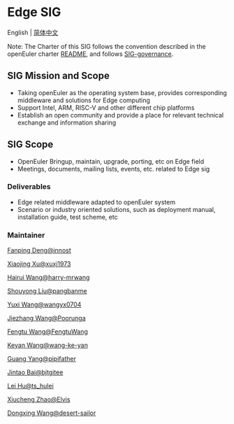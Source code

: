 # Edge SIG

English | [简体中文](sig-Edge_cn.md)

Note: The Charter of this SIG follows the convention described in the openEuler charter [README](/en/governance/README.md), and follows [SIG-governance](/en/technical-committee/governance/SIG-governance.md).

## SIG Mission and Scope

- Taking openEuler as the operating system base, provides corresponding middleware and solutions for Edge computing
- Support Intel, ARM, RISC-V and other different chip platforms
- Establish an open community and provide a place for relevant technical exchange and information sharing

## SIG Scope

- OpenEuler Bringup, maintain, upgrade, porting, etc on Edge field
- Meetings, documents, mailing lists, events, etc. related to Edge sig

### Deliverables

- Edge related middleware adapted to openEuler system
- Scenario or industry oriented solutions, such as deployment manual, installation guide, test scheme, etc

### Maintainer

[Fanping Deng@innost](https://gitee.com/innost)

[Xiaojing Xu@xuxj1973](2285728351@qq.com)

[Hairui Wang@harry-mrwang](wanghr0630@thundersoft.com)

[Shouyong Liu@pangbanme](https://gitee.com/pangbanme)

[Yuxi Wang@wangyx0704](https://gitee.com/wangyx0704)

[Jiezhang Wang@Poorunga](https://gitee.com/Poorunga)

[Fengtu Wang@FengtuWang](https://gitee.com/FengtuWang)

[Keyan Wang@wang-ke-yan](https://gitee.com/wang-ke-yan)

[Guang Yang@pipifather](https://gitee.com/pipifather)

[Jintao Bai@bjtgitee](https://gitee.com/bjtgitee)

[Lei Hu@ts_hulei](https://gitee.com/ts_hulei)

[Xiucheng Zhao@Elvis](https://gitee.com/zhao-xiucheng)

[Dongxing Wang@desert-sailor](https://gitee.com/desert-sailor)